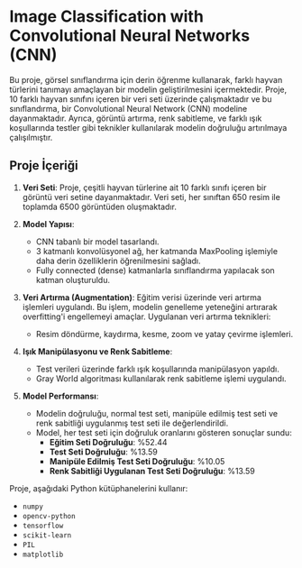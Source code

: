 # Image Classification with Convolutional Neural Networks (CNN)

Bu proje, görsel sınıflandırma için derin öğrenme kullanarak, farklı hayvan türlerini tanımayı amaçlayan bir modelin geliştirilmesini içermektedir. Proje, 10 farklı hayvan sınıfını içeren bir veri seti üzerinde çalışmaktadır ve bu sınıflandırma, bir Convolutional Neural Network (CNN) modeline dayanmaktadır. Ayrıca, görüntü artırma, renk sabitleme, ve farklı ışık koşullarında testler gibi teknikler kullanılarak modelin doğruluğu artırılmaya çalışılmıştır.

## Proje İçeriği

1. **Veri Seti**: Proje, çeşitli hayvan türlerine ait 10 farklı sınıfı içeren bir görüntü veri setine dayanmaktadır. Veri seti, her sınıftan 650 resim ile toplamda 6500 görüntüden oluşmaktadır.
   
2. **Model Yapısı**:
   - CNN tabanlı bir model tasarlandı.
   - 3 katmanlı konvolüsyonel ağ, her katmanda MaxPooling işlemiyle daha derin özelliklerin öğrenilmesini sağladı.
   - Fully connected (dense) katmanlarla sınıflandırma yapılacak son katman oluşturuldu.
   
3. **Veri Artırma (Augmentation)**: Eğitim verisi üzerinde veri artırma işlemleri uygulandı. Bu işlem, modelin genelleme yeteneğini artırarak overfitting'i engellemeyi amaçlar. Uygulanan veri artırma teknikleri:
   - Resim döndürme, kaydırma, kesme, zoom ve yatay çevirme işlemleri.
   
4. **Işık Manipülasyonu ve Renk Sabitleme**:
   - Test verileri üzerinde farklı ışık koşullarında manipülasyon yapıldı.
   - Gray World algoritması kullanılarak renk sabitleme işlemi uygulandı.

5. **Model Performansı**:
   - Modelin doğruluğu, normal test seti, manipüle edilmiş test seti ve renk sabitliği uygulanmış test seti ile değerlendirildi.
   - Model, her test seti için doğruluk oranlarını gösteren sonuçlar sundu:
     - **Eğitim Seti Doğruluğu**: %52.44
     - **Test Seti Doğruluğu**: %13.59
     - **Manipüle Edilmiş Test Seti Doğruluğu**: %10.05
     - **Renk Sabitliği Uygulanan Test Seti Doğruluğu**: %13.59


Proje, aşağıdaki Python kütüphanelerini kullanır:
- `numpy`
- `opencv-python`
- `tensorflow`
- `scikit-learn`
- `PIL`
- `matplotlib`

